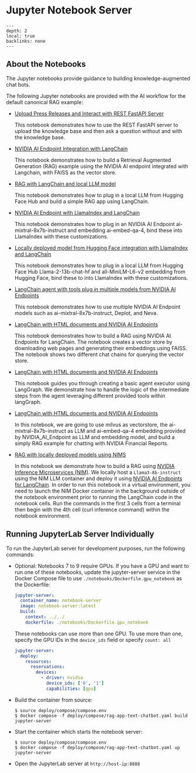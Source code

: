 <!--
  SPDX-FileCopyrightText: Copyright (c) 2023 NVIDIA CORPORATION & AFFILIATES. All rights reserved.
  SPDX-License-Identifier: Apache-2.0

  Licensed under the Apache License, Version 2.0 (the "License");
  you may not use this file except in compliance with the License.
  You may obtain a copy of the License at

  http://www.apache.org/licenses/LICENSE-2.0

  Unless required by applicable law or agreed to in writing, software
  distributed under the License is distributed on an "AS IS" BASIS,
  WITHOUT WARRANTIES OR CONDITIONS OF ANY KIND, either express or implied.
  See the License for the specific language governing permissions and
  limitations under the License.
-->

# Jupyter Notebook Server

```{contents}
---
depth: 2
local: true
backlinks: none
---
```

## About the Notebooks

The Jupyter notebooks provide guidance to building knowledge-augmented chat bots.

The following Jupyter notebooks are provided with the AI workflow for the default canonical RAG example:

- [Upload Press Releases and Interact with REST FastAPI Server](../../notebooks/01_dataloader.ipynb)

  This notebook demonstrates how to use the REST FastAPI server to upload the knowledge base and then ask a question without and with the knowledge base.

- [NVIDIA AI Endpoint Integration with LangChain](../../notebooks/02_Option(1)_NVIDIA_AI_endpoint_simple.ipynb)

  This notebook demonstrates how to build a Retrieval Augmented Generation (RAG) example using the NVIDIA AI endpoint integrated with Langchain, with FAISS as the vector store.

- [RAG with LangChain and local LLM model](../../notebooks/02_Option(2)_minimalistic_RAG_with_langchain_local_HF_LLM.ipynb)

  This notebook demonstrates how to plug in a local LLM from Hugging Face Hub and build a simple RAG app using LangChain.

- [NVIDIA AI Endpoint with LlamaIndex and LangChain](../../notebooks/03_Option(1)_llama_index_with_NVIDIA_AI_endpoint.ipynb)

  This notebook demonstrates how to plug in an NVIDIA AI Endpoint ai-mixtral-8x7b-instruct and embedding ai-embed-qa-4, bind these into LlamaIndex with these customizations.

- [Locally deployed model from Hugging Face integration with LlamaIndex and LangChain](../../notebooks/03_Option(2)_llama_index_with_HF_local_LLM.ipynb)

  This notebook demonstrates how to plug in a local LLM from Hugging Face Hub Llama-2-13b-chat-hf and all-MiniLM-L6-v2 embedding from Hugging Face, bind these to into LlamaIndex with these customizations.

- [LangChain agent with tools plug in multiple models from  NVIDIA AI Endpoints](../../notebooks/04_Agent_use_tools_leveraging_NVIDIA_AI_endpoints.ipynb)

  This notebook demonstrates how to use multiple NVIDIA AI Endpoint models such as ai-mixtral-8x7b-instruct, Deplot, and Neva.

- [LangChain with HTML documents and NVIDIA AI Endpoints](../../notebooks/05_RAG_for_HTML_docs_with_Langchain_NVIDIA_AI_Endpoints.ipynb)

  This notebook demonstrates how to build a RAG using NVIDIA AI Endpoints for LangChain.
  The notebook creates a vector store by downloading web pages and generating their embeddings using FAISS.
  The notebook shows two different chat chains for querying the vector store.

- [LangChain with HTML documents and NVIDIA AI Endpoints](../../notebooks/06_LangGraph_HandlingAgent_IntermediateSteps.ipynb)

  This notebook guides you through creating a basic agent executor using LangGraph. We demonstrate how to handle the logic of the intermediate steps from the agent leveraging different provided tools within langGraph.


- [LangChain with HTML documents and NVIDIA AI Endpoints](../../notebooks/07_Chat_with_nvidia_financial_reports.ipynb)

  In this notebook, we are going to use milvus as vectorstore, the ai-mixtral-8x7b-instruct as LLM and ai-embed-qa-4 embedding provided by NVIDIA_AI_Endpoint as LLM and embedding model, and build a simply RAG example for chatting with NVIDIA Financial Reports.

- [RAG with locally deployed models using NIMS](../../notebooks/08_RAG_Langchain_with_Local_NIM.ipynb)

  In this notebook we demonstrate how to build a RAG using [NVIDIA Inference Microservices (NIM)](https://build.nvidia.com/explore/discover). We locally host a `Llama3-8b-instruct` using the NIM LLM container and deploy it using [ NVIDIA AI Endpoints for LangChain](https://python.langchain.com/docs/integrations/chat/nvidia_ai_endpoints/).
  In order to run this notebook in a virtual environment, you need to launch the NIM Docker container in the background outside of the notebook environment prior to running the LangChain code in the notebook cells. Run the commands in the first 3 cells from a terminal then begin with the 4th cell (curl inference command) within the notebook environment.


## Running JupyterLab Server Individually

To run the JupyterLab server for development purposes, run the following commands:

- Optional: Notebooks 7 to 9 require GPUs.
  If you have a GPU and want to run one of these notebooks, update the jupyter-server service in the Docker Compose file to use `./notebooks/Dockerfile.gpu_notebook` as the Dockerfile:

  ```yaml
  jupyter-server:
    container_name: notebook-server
    image: notebook-server:latest
    build:
      context: ../../
      dockerfile: ./notebooks/Dockerfile.gpu_notebook
  ```

  These notebooks can use more than one GPU.
  To use more than one, specify the GPU IDs in the `device_ids` field or specify `count: all`

  ```yaml
  jupyter-server:
    deploy:
      resources:
        reservations:
          devices:
            - driver: nvidia
              device_ids: ['0', '1']
              capabilities: [gpu]
  ```

- Build the container from source:

  ```console
  $ source deploy/compose/compose.env
  $ docker compose -f deploy/compose/rag-app-text-chatbot.yaml build jupyter-server
  ```

- Start the container which starts the notebook server:

  ```console
  $ source deploy/compose/compose.env
  $ docker compose -f deploy/compose/rag-app-text-chatbot.yaml up jupyter-server
  ```

- Open the JupyterLab server at ``http://host-ip:8888``
